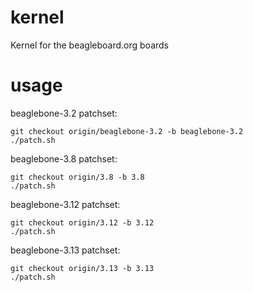kernel
======

Kernel for the beagleboard.org boards

usage
======

beaglebone-3.2 patchset:

```
git checkout origin/beaglebone-3.2 -b beaglebone-3.2
./patch.sh
```

beaglebone-3.8 patchset:
```
git checkout origin/3.8 -b 3.8
./patch.sh
```

beaglebone-3.12 patchset:
```
git checkout origin/3.12 -b 3.12
./patch.sh
```

beaglebone-3.13 patchset:
```
git checkout origin/3.13 -b 3.13
./patch.sh
```
